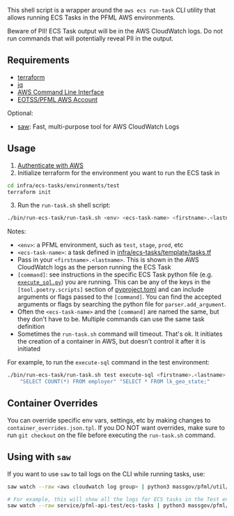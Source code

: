 This shell script is a wrapper around the `aws ecs run-task` CLI utility that allows running ECS Tasks in the PFML AWS environments.

Beware of PII! ECS Task output will be in the AWS CloudWatch logs. Do not run commands that will potentially reveal PII in the output.

## Requirements

* [terraform](https://www.terraform.io)
* [jq](https://stedolan.github.io/jq)
* [AWS Command Line Interface](https://aws.amazon.com/cli)
* [EOTSS/PFML AWS Account](../../infra/README.md#Configure-AWS)

Optional:

* [saw](https://github.com/TylerBrock/saw): Fast, multi-purpose tool for AWS CloudWatch Logs

## Usage

1. [Authenticate with AWS](../../infra/README.md#Configure-AWS)
2. Initialize terraform for the environment you want to run the ECS task in

```sh
cd infra/ecs-tasks/environments/test
terraform init
```

3. Run the `run-task.sh` shell script:

```sh
./bin/run-ecs-task/run-task.sh <env> <ecs-task-name> <firstname>.<lastname> [command]
```

Notes:

* `<env>`: a PFML environment, such as `test`, `stage`, `prod`, etc
* `<ecs-task-name>`: a task defined in [infra/ecs-tasks/template/tasks.tf](../../infra/ecs-tasks/template/tasks.tf)
* Pass in your `<firstname>.<lastname>`. This is shown in the AWS CloudWatch logs as the person running the ECS Task
* `[command]`: see instructions in the specific ECS Task python file (e.g. [`execute_sql.py`](../../api/massgov/pfml/db/execute_sql.py)) you are running. This can be any of the keys in the `[tool.poetry.scripts]` section of [pyproject.toml](../../api/pyproject.toml) and can include arguments or flags passed to the `[command]`. You can find the accepted arguments or flags by searching the python file for `parser.add_argument`.
* Often the `<ecs-task-name>` and the `[command]` are named the same, but they don't have to be. Multiple commands can use the same task definition
* Sometimes the `run-task.sh` command will timeout. That's ok. It initiates the creation of a container in AWS, but doesn't control it after it is initiated


For example, to run the `execute-sql` command in the test environment:

```sh
./bin/run-ecs-task/run-task.sh test execute-sql <firstname>.<lastname> execute-sql \
    "SELECT COUNT(*) FROM employer" "SELECT * FROM lk_geo_state;"
```

## Container Overrides

You can override specific env vars, settings, etc by making changes to `container_overrides.json.tpl`. If you DO NOT want overrides, make sure to run `git checkout` on the file before executing the `run-task.sh` command.

## Using with `saw`

If you want to use `saw` to tail logs on the CLI while running tasks, use:

```sh
saw watch --raw <aws cloudwatch log group> | python3 massgov/pfml/util/logging/decodelog.py

# For example, this will show all the logs for ECS tasks in the Test environment:
saw watch --raw service/pfml-api-test/ecs-tasks | python3 massgov/pfml/util/logging/decodelog.py
```
